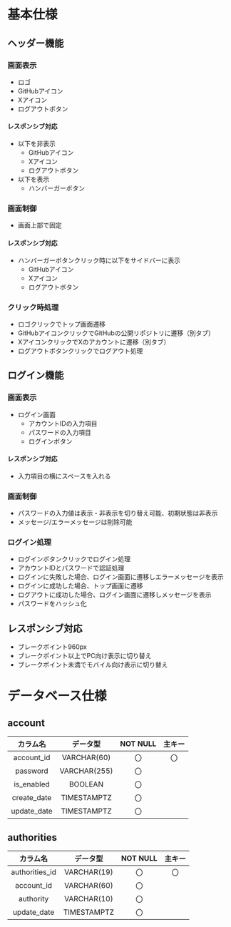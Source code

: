 # 基本仕様
## ヘッダー機能
### 画面表示
* ロゴ
* GitHubアイコン
* Xアイコン
* ログアウトボタン

#### レスポンシブ対応
* 以下を非表示
    * GitHubアイコン
    * Xアイコン
    * ログアウトボタン
* 以下を表示
    * ハンバーガーボタン

### 画面制御
* 画面上部で固定

#### レスポンシブ対応
* ハンバーガーボタンクリック時に以下をサイドバーに表示
    * GitHubアイコン
    * Xアイコン
    * ログアウトボタン

### クリック時処理
* ロゴクリックでトップ画面遷移
* GitHubアイコンクリックでGitHubの公開リポジトリに遷移（別タブ）
* XアイコンクリックでXのアカウントに遷移（別タブ）
* ログアウトボタンクリックでログアウト処理

## ログイン機能
### 画面表示
* ログイン画面
    * アカウントIDの入力項目
    * パスワードの入力項目
    * ログインボタン

#### レスポンシブ対応
* 入力項目の横にスペースを入れる

### 画面制御
* パスワードの入力値は表示・非表示を切り替え可能、初期状態は非表示
* メッセージ/エラーメッセージは削除可能

### ログイン処理
* ログインボタンクリックでログイン処理
* アカウントIDとパスワードで認証処理
* ログインに失敗した場合、ログイン画面に遷移しエラーメッセージを表示
* ログインに成功した場合、トップ画面に遷移
* ログアウトに成功した場合、ログイン画面に遷移しメッセージを表示
* パスワードをハッシュ化

## レスポンシブ対応
* ブレークポイント960px
* ブレークポイント以上でPC向け表示に切り替え
* ブレークポイント未満でモバイル向け表示に切り替え

# データベース仕様
## account
|カラム名|データ型|NOT NULL|主キー|
|:-:|:-:|:-:|:-:|
|account_id|VARCHAR(60)|〇|〇|
|password|VARCHAR(255)|〇||
|is_enabled|BOOLEAN|〇||
|create_date|TIMESTAMPTZ|〇||
|update_date|TIMESTAMPTZ|〇||

## authorities
|カラム名|データ型|NOT NULL|主キー|
|:-:|:-:|:-:|:-:|
|authorities_id|VARCHAR(19)|〇|〇|
|account_id|VARCHAR(60)|〇||
|authority|VARCHAR(10)|〇||
|update_date|TIMESTAMPTZ|〇||
